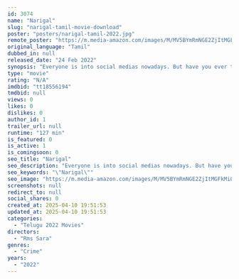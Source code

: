 ```yaml
---
id: 3074
name: "Narigal"
slug: "narigal-tamil-movie-download"
poster: "posters/narigal-tamil-2022.jpg"
remote_poster: "https://m.media-amazon.com/images/M/MV5BYmRmNGE2ZjItMGFkMi00MDQ1LTllODMtOWM2YTI3MjllMzdlXkEyXkFqcGdeQXVyMTUwNTUwNDY0._V1_SX300.jpg"
original_language: "Tamil"
dubbed_in: null
released_date: "24 Feb 2022"
synopsis: "Everyone is into social medias nowadays. But have you ever thought that it has its downsides too? People especially teens should be taught how to use these platforms wisely, otherwise it will bring you into a lot of trouble. This ..."
type: "movie"
rating: "N/A"
imdbid: "tt18556194"
tmdbid: null
views: 0
likes: 0
dislikes: 0
author_id: 1
trailer_url: null
runtime: "127 min"
is_featured: 0
is_active: 1
is_comingsoon: 0
seo_title: "Narigal"
seo_description: "Everyone is into social medias nowadays. But have you ever thought that it has its downsides too? People especially teens should be taught how to use these platforms wisely, otherwise it will bring you into a lot of trouble. This ..."
seo_keywords: "\"Narigal\""
seo_image: "https://m.media-amazon.com/images/M/MV5BYmRmNGE2ZjItMGFkMi00MDQ1LTllODMtOWM2YTI3MjllMzdlXkEyXkFqcGdeQXVyMTUwNTUwNDY0._V1_SX300.jpg"
screenshots: null
redirect_to: null
social_shares: 0
created_at: 2025-04-10 19:51:53
updated_at: 2025-04-10 19:51:53
categories:
  - "Telugu 2022 Movies"
directors:
  - "Rms Sara"
genres:
  - "Crime"
years:
  - "2022"
---
```

